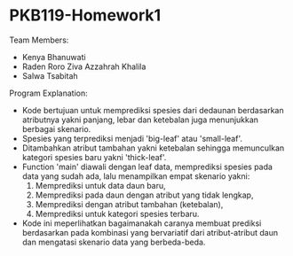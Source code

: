 # PKB119-Homework1
Team Members:
- Kenya Bhanuwati
- Raden Roro Ziva Azzahrah Khalila
- Salwa Tsabitah 

Program Explanation:
- Kode bertujuan untuk memprediksi spesies dari dedaunan berdasarkan atributnya yakni panjang, lebar dan ketebalan juga menunjukkan berbagai skenario.
- Spesies yang terprediksi menjadi 'big-leaf' atau 'small-leaf'.
- Ditambahkan atribut tambahan yakni ketebalan sehingga memunculkan kategori spesies baru yakni 'thick-leaf'.
- Function 'main' diawali dengan leaf data, memprediksi spesies pada data yang sudah ada, lalu menampilkan empat skenario yakni:
    1. Memprediksi untuk data daun baru,
    2. Memprediksi pada daun dengan atribut yang tidak lengkap,
    3. Memprediksi dengan atribut tambahan (ketebalan),
    4. Memprediksi untuk kategori spesies terbaru.
- Kode ini meperlihatkan bagaimanakah caranya membuat prediksi berdasarkan pada kombinasi yang bervariatif dari atribut-atribut daun dan mengatasi skenario data yang berbeda-beda.
